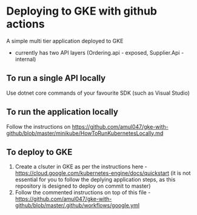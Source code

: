 # Deploying to GKE with github actions
A simple multi tier application deployed to GKE
- currently has two API layers (Ordering.api - exposed, Supplier.Api - internal)

## To run a single API locally
Use dotnet core commands of your favourite SDK (such as Visual Studio)

## To run the application locally
Follow the instructions on https://github.com/amul047/gke-with-github/blob/master/minikube/HowToRunKubernetesLocally.md

## To deploy to GKE
1. Create a clsuter in GKE as per the instructions here - https://cloud.google.com/kubernetes-engine/docs/quickstart (it is not essential for you to follow the deplying application steps, as this repository is designed to deploy on commit to master)
2. Follow the commented instructions on top of this file - https://github.com/amul047/gke-with-github/blob/master/.github/workflows/google.yml
